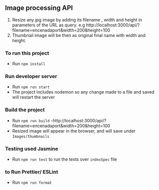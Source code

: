 ## Image processing API
1) Resize any jpg image by adding its filename , width and height in  parameters of the URL as query. e.g http://localhost:3000/api/?filename=encenadaport&width=200&height=100
2) Thumbnail image will be then as original final name with width and height.

### To run this project
- Run ```npm install```

### Run developer server
- Run ```npm run start```
- The project includes nodemon so any change made to a file and saved will restart the server

### Build the project
- Run ```npm run build```
-http://localhost:3000/api/?filename=encenadaport&width=200&height=100
- Resized image will appear in the browser, and will save under ```Images/thumbnails```

### Testing used Jasmine
- Run ```npm run test``` to run the tests  over ```indexSpec``` file

### to Run Prettier/ ESLint
- Run ```npm run format``` 

